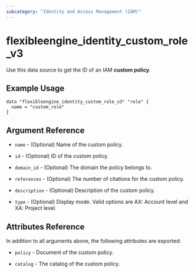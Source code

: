 ```yaml
---
subcategory: "Identity and Access Management (IAM)"
---
```


# flexibleengine_identity_custom_role_v3

Use this data source to get the ID of an IAM **custom policy**.

## Example Usage

```hcl
data "flexibleengine_identity_custom_role_v3" "role" {
  name = "custom_role"
}
```

## Argument Reference

* `name` - (Optional) Name of the custom policy.

* `id` - (Optional) ID of the custom policy.

* `domain_id` - (Optional) The domain the policy belongs to.

* `references` - (Optional) The number of citations for the custom policy.

* `description` - (Optional) Description of the custom policy.

* `type` - (Optional) Display mode. Valid options are AX: Account level and XA: Project level.

## Attributes Reference

In addition to all arguments above, the following attributes are exported:

* `policy` - Document of the custom policy.

* `catalog` - The catalog of the custom policy.
